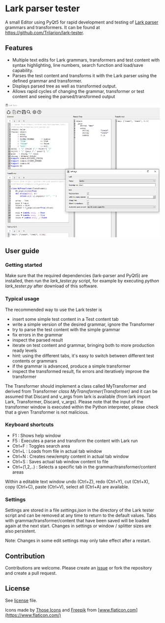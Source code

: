 # Lark parser tester

A small Editor using PyQt5 for rapid development and testing of [Lark parser](https://github.com/lark-parser/lark)
grammars and transformers. It can be found at https://github.com/Trilarion/lark-tester.

## Features

- Multiple text edits for Lark grammars, transformers and test content with syntax highlighting, line numbers, search
  function and load/save capability.
- Parses the test content and transforms it with the Lark parser using the defined grammar and transformer.
- Displays parsed tree as well as transformed output.
- Allows rapid cycles of changing the grammar, transformer or test content and seeing the parsed/transformed output

![Screenshot](/examples/json_screenshot.png)

## User guide

### Getting started

Make sure that the required dependencies (lark-parser and PyQt5) are installed, then run the *lark_tester.py* script, for
example by executing *python lark_tester.py* after download of this software.

### Typical usage

The recommended way to use the Lark tester is

- insert some simple test content in a Test content tab
- write a simple version of the desired grammar, ignore the Transformer
- try to parse the test content with the simple grammar
- fix errors in the grammar
- inspect the parsed result
- iterate on test content and grammar, bringing both to more production ready levels
- hint: using the different tabs, it's easy to switch between different test contents or grammars
- if the grammar is advanced, produce a simple transformer
- inspect the transformed result, fix errors and iteratively improve the transformer

The Transformer should implement a class called MyTransformer and derived from Transformer _class MyTransformer(Transformer)_ and
it can be assumed that Discard and v_args from lark is available (from lark import Lark, Transformer, Discard, v_args). Please note
that the input of the transformer window is executed within the Python interpreter, please check that a given Transformer is not malicious.

### Keyboard shortcuts

- F1 : Shows help window
- F5 : Executes a parse and transform the content with Lark run
- Ctrl+F : Toggles search area
- Ctrl+L : Loads from file in actual tab window
- Ctrl+N : Creates new/empty content in actual tab window
- Ctrl+S : Saves actual tab window content to file
- Ctrl+(1,2,..) : Selects a specific tab in the grammar/transformer/content areas

Within a editable text window undo (Ctrl+Z), redo (Ctrl+Y), cut (Ctrl+X), copy (Ctrl+C), paste (Ctrl+V),
select all (Ctrl+A) are available.

### Settings

Settings are stored in a file *settings.json* in the directory of the Lark tester script and can be removed at any
time to return to the default values. Tabs with grammar/transformer/content that have been saved will be loaded again
at the next start. Changes in settings or window / splitter sizes are also persistent.

Note: Changes in some edit settings may only take effect after a restart.

## Contribution

Contributions are welcome. Please create an [issue](https://github.com/Trilarion/lark-tester/issues) or fork the
repository and create a pull request.

## License

See [license](LICENSE) file.

Icons made by [Those Icons](https://www.flaticon.com/authors/those-icons) and [Freepik](https://www.flaticon.com/authors/freepik) from [www.flaticon.com](https://www.flaticon.com/)